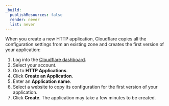 ```yaml
---
_build:
  publishResources: false
  render: never
  list: never
---
```


When you create a new HTTP application, Cloudflare copies all the configuration settings from an existing zone and creates the first version of your application:

1. Log into the [Cloudflare dashboard](https://dash.cloudflare.com/login).
2. Select your account.
3. Go to **HTTP Applications**.
4. Click **Create an Application**.
5. Enter an **Application name**.
6. Select a website to copy its configuration for the first version of your application.
7. Click **Create**. The application may take a few minutes to be created.